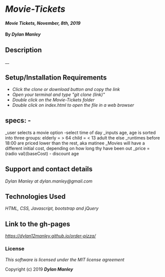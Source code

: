 # _Movie-Tickets_

#### _Movie Tickets, November, 8th, 2019_

#### By _**Dylan Manley**_

## Description

__

## Setup/Installation Requirements

* _Click the clone or download button and copy the link_
* _Open your terminal and type "git clone (link)"_
* _Double click on the Movie-Tickets folder_
* _Double click on index.html to open the file in a web browser_

## specs:  -
_user selects a movie option
-select time of day
_inputs age, age is sorted into three groups: elderly = > 64
                                            child = < 13
                                            adult the else
_runtimes before 18:00 are priced lower than the rest, aka matinee
_Movies will have a different initial cost, depending on how long thy have been out
_price = (radio val)(baseCost) - discount age

## Support and contact details

_Dylan Manley at dylan.manley@gmail.com_

## Technologies Used

_HTML, CSS, Javascript, bootstrap and jQuery_

## Link to the gh-pages ##

_https://dylan12manley.github.io/order-pizza/_

### License

*This software is licensed under the MIT license agreement*

Copyright (c) 2019 **_Dylan Manley_**
